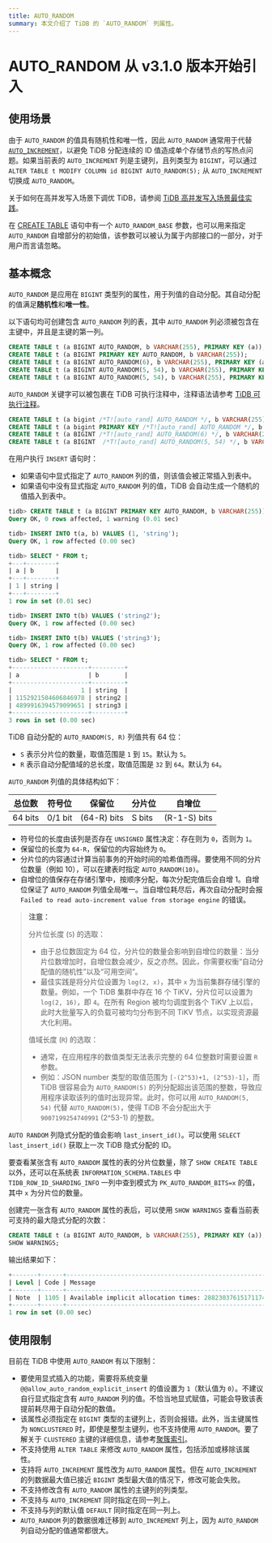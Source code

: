 ```yaml
---
title: AUTO_RANDOM
summary: 本文介绍了 TiDB 的 `AUTO_RANDOM` 列属性。
---
```


# AUTO_RANDOM <span class="version-mark">从 v3.1.0 版本开始引入</span>

## 使用场景

由于 `AUTO_RANDOM` 的值具有随机性和唯一性，因此 `AUTO_RANDOM` 通常用于代替 [`AUTO_INCREMENT`](/auto-increment.md)，以避免 TiDB 分配连续的 ID 值造成单个存储节点的写热点问题。如果当前表的 `AUTO_INCREMENT` 列是主键列，且列类型为 `BIGINT`，可以通过 `ALTER TABLE t MODIFY COLUMN id BIGINT AUTO_RANDOM(5);` 从 `AUTO_INCREMENT` 切换成 `AUTO_RANDOM`。

关于如何在高并发写入场景下调优 TiDB，请参阅 [TiDB 高并发写入场景最佳实践](/best-practices/high-concurrency-best-practices.md)。

在 [CREATE TABLE](/sql-statements/sql-statement-create-table.md) 语句中有一个 `AUTO_RANDOM_BASE` 参数，也可以用来指定 `AUTO_RANDOM` 自增部分的初始值，该参数可以被认为属于内部接口的一部分，对于用户而言请忽略。

## 基本概念

`AUTO_RANDOM` 是应用在 `BIGINT` 类型列的属性，用于列值的自动分配。其自动分配的值满足**随机性**和**唯一性**。

以下语句均可创建包含 `AUTO_RANDOM` 列的表，其中 `AUTO_RANDOM` 列必须被包含在主键中，并且是主键的第一列。

```sql
CREATE TABLE t (a BIGINT AUTO_RANDOM, b VARCHAR(255), PRIMARY KEY (a));
CREATE TABLE t (a BIGINT PRIMARY KEY AUTO_RANDOM, b VARCHAR(255));
CREATE TABLE t (a BIGINT AUTO_RANDOM(6), b VARCHAR(255), PRIMARY KEY (a));
CREATE TABLE t (a BIGINT AUTO_RANDOM(5, 54), b VARCHAR(255), PRIMARY KEY (a));
CREATE TABLE t (a BIGINT AUTO_RANDOM(5, 54), b VARCHAR(255), PRIMARY KEY (a, b));
```

`AUTO_RANDOM` 关键字可以被包裹在 TiDB 可执行注释中，注释语法请参考 [TiDB 可执行注释](/comment-syntax.md#tidb-可执行的注释语法)。

```sql
CREATE TABLE t (a bigint /*T![auto_rand] AUTO_RANDOM */, b VARCHAR(255), PRIMARY KEY (a));
CREATE TABLE t (a bigint PRIMARY KEY /*T![auto_rand] AUTO_RANDOM */, b VARCHAR(255));
CREATE TABLE t (a BIGINT /*T![auto_rand] AUTO_RANDOM(6) */, b VARCHAR(255), PRIMARY KEY (a));
CREATE TABLE t (a BIGINT  /*T![auto_rand] AUTO_RANDOM(5, 54) */, b VARCHAR(255), PRIMARY KEY (a));
```

在用户执行 `INSERT` 语句时：

- 如果语句中显式指定了 `AUTO_RANDOM` 列的值，则该值会被正常插入到表中。
- 如果语句中没有显式指定 `AUTO_RANDOM` 列的值，TiDB 会自动生成一个随机的值插入到表中。

```sql
tidb> CREATE TABLE t (a BIGINT PRIMARY KEY AUTO_RANDOM, b VARCHAR(255));
Query OK, 0 rows affected, 1 warning (0.01 sec)

tidb> INSERT INTO t(a, b) VALUES (1, 'string');
Query OK, 1 row affected (0.00 sec)

tidb> SELECT * FROM t;
+---+--------+
| a | b      |
+---+--------+
| 1 | string |
+---+--------+
1 row in set (0.01 sec)

tidb> INSERT INTO t(b) VALUES ('string2');
Query OK, 1 row affected (0.00 sec)

tidb> INSERT INTO t(b) VALUES ('string3');
Query OK, 1 row affected (0.00 sec)

tidb> SELECT * FROM t;
+---------------------+---------+
| a                   | b       |
+---------------------+---------+
|                   1 | string  |
| 1152921504606846978 | string2 |
| 4899916394579099651 | string3 |
+---------------------+---------+
3 rows in set (0.00 sec)
```

TiDB 自动分配的 `AUTO_RANDOM(S, R)` 列值共有 64 位：

- `S` 表示分片位的数量，取值范围是 `1` 到 `15`。默认为 `5`。
- `R` 表示自动分配值域的总长度，取值范围是 `32` 到 `64`。默认为 `64`。

`AUTO_RANDOM` 列值的具体结构如下：

| 总位数   | 符号位    | 保留位       | 分片位  | 自增位        |
|---------|----------|-------------|--------|--------------|
| 64 bits | 0/1 bit  | (64-R) bits | S bits | (R-1-S) bits |

- 符号位的长度由该列是否存在 `UNSIGNED` 属性决定：存在则为 `0`，否则为 `1`。
- 保留位的长度为 `64-R`，保留位的内容始终为 `0`。
- 分片位的内容通过计算当前事务的开始时间的哈希值而得。要使用不同的分片位数量（例如 10），可以在建表时指定 `AUTO_RANDOM(10)`。
- 自增位的值保存在存储引擎中，按顺序分配，每次分配完值后会自增 1。自增位保证了 `AUTO_RANDOM` 列值全局唯一。当自增位耗尽后，再次自动分配时会报 `Failed to read auto-increment value from storage engine` 的错误。

> **注意：**
>
> 分片位长度 (`S`) 的选取：
>
> - 由于总位数固定为 64 位，分片位的数量会影响到自增位的数量：当分片位数增加时，自增位数会减少，反之亦然。因此，你需要权衡“自动分配值的随机性”以及“可用空间”。
> - 最佳实践是将分片位设置为 `log(2, x)`，其中 `x` 为当前集群存储引擎的数量。例如，一个 TiDB 集群中存在 16 个 TiKV，分片位可以设置为 `log(2, 16)`，即 `4`。在所有 Region 被均匀调度到各个 TiKV 上以后，此时大批量写入的负载可被均匀分布到不同 TiKV 节点，以实现资源最大化利用。
>
> 值域长度 (`R`) 的选取：
>
> - 通常，在应用程序的数值类型无法表示完整的 64 位整数时需要设置 `R` 参数。
> - 例如：JSON number 类型的取值范围为 `[-(2^53)+1, (2^53)-1]`，而 TiDB 很容易会为 `AUTO_RANDOM(5)` 的列分配超出该范围的整数，导致应用程序读取该列的值时出现异常。此时，你可以用 `AUTO_RANDOM(5, 54)` 代替 `AUTO_RANDOM(5)`，使得 TiDB 不会分配出大于 `9007199254740991` (2^53-1) 的整数。

`AUTO RANDOM` 列隐式分配的值会影响 `last_insert_id()`。可以使用 `SELECT last_insert_id()` 获取上一次 TiDB 隐式分配的 ID。

要查看某张含有 `AUTO_RANDOM` 属性的表的分片位数量，除了 `SHOW CREATE TABLE` 以外，还可以在系统表 `INFORMATION_SCHEMA.TABLES` 中 `TIDB_ROW_ID_SHARDING_INFO` 一列中查到模式为 `PK_AUTO_RANDOM_BITS=x` 的值，其中 `x` 为分片位的数量。

创建完一张含有 `AUTO_RANDOM` 属性的表后，可以使用 `SHOW WARNINGS` 查看当前表可支持的最大隐式分配的次数：

```sql
CREATE TABLE t (a BIGINT AUTO_RANDOM, b VARCHAR(255), PRIMARY KEY (a));
SHOW WARNINGS;
```

输出结果如下：

```sql
+-------+------+---------------------------------------------------------+
| Level | Code | Message                                                 |
+-------+------+---------------------------------------------------------+
| Note  | 1105 | Available implicit allocation times: 288230376151711743 |
+-------+------+---------------------------------------------------------+
1 row in set (0.00 sec)
```

## 使用限制

目前在 TiDB 中使用 `AUTO_RANDOM` 有以下限制：

- 要使用显式插入的功能，需要将系统变量 `@@allow_auto_random_explicit_insert` 的值设置为 `1`（默认值为 `0`）。不建议自行显式指定含有 `AUTO_RANDOM` 列的值。不恰当地显式赋值，可能会导致该表提前耗尽用于自动分配的数值。
- 该属性必须指定在 `BIGINT` 类型的主键列上，否则会报错。此外，当主键属性为 `NONCLUSTERED` 时，即使是整型主键列，也不支持使用 `AUTO_RANDOM`。要了解关于 `CLUSTERED` 主键的详细信息，请参考[聚簇索引](/clustered-indexes.md)。
- 不支持使用 `ALTER TABLE` 来修改 `AUTO_RANDOM` 属性，包括添加或移除该属性。
- 支持将 `AUTO_INCREMENT` 属性改为 `AUTO_RANDOM` 属性。但在 `AUTO_INCREMENT` 的列数据最大值已接近 `BIGINT` 类型最大值的情况下，修改可能会失败。
- 不支持修改含有 `AUTO_RANDOM` 属性的主键列的列类型。
- 不支持与 `AUTO_INCREMENT` 同时指定在同一列上。
- 不支持与列的默认值 `DEFAULT` 同时指定在同一列上。
- `AUTO_RANDOM` 列的数据很难迁移到 `AUTO_INCREMENT` 列上，因为 `AUTO_RANDOM` 列自动分配的值通常都很大。
